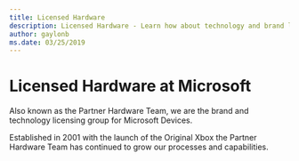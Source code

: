 ```yaml
---
title: Licensed Hardware
description: Licensed Hardware - Learn how about technology and brand licensing for Xbox and Surface devices.
author: gaylonb
ms.date: 03/25/2019
---
```


# Licensed Hardware at Microsoft

Also known as the Partner Hardware Team, we are the brand and technology licensing group for Microsoft Devices.  

Established in 2001 with the launch of the Original Xbox the Partner Hardware Team has continued to grow our processes and capabilities.  

